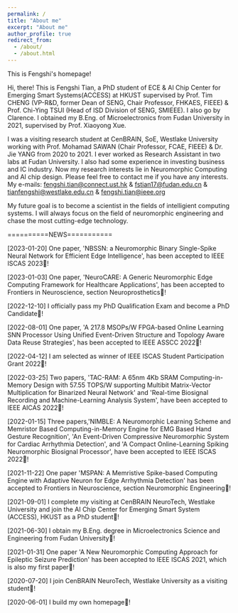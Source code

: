 ```yaml
---
permalink: /
title: "About me"
excerpt: "About me"
author_profile: true
redirect_from: 
  - /about/
  - /about.html
---
```


This is Fengshi's homepage!

Hi, there! This is Fengshi Tian, a PhD student of ECE & AI Chip Center for Emerging Smart Systems(ACCESS) at HKUST supervised by Prof. Tim CHENG (VP-R&D, former Dean of SENG, Chair Professor, FHKAES, FIEEE) & Prof. Chi-Ying TSUI (Head of ISD Division of SENG, SMIEEE). I also go by Clarence. I obtained my B.Eng. of Microelectronics from Fudan University in 2021, supervised by Prof. Xiaoyong Xue. 

I was a visiting research student at CenBRAIN, SoE, Westlake University working with Prof. Mohamad SAWAN (Chair Professor, FCAE, FIEEE) & Dr. Jie YANG from 2020 to 2021. I ever worked as Research Assistant in two labs at Fudan University. I also had some experience in investing business and IC industry. Now my research interests lie in Neuromorphic Computing and AI chip design. Please feel free to contact me if you have any interests. My e-mails: fengshi.tian@connect.ust.hk & fstian17@fudan.edu.cn & tianfengshi@westlake.edu.cn & fengshi.tian@ieee.org

My future goal is to become a scientist in the fields of intelligient computing systems. I will always focus on the field of neuromorphic engineering and chase the most cutting-edge technology. 


==========NEWS===========

[2023-01-20] One paper, 'NBSSN: a Neuromorphic Binary Single-Spike Neural Network for Efficient Edge Intelligence', has been accepted to IEEE ISCAS 2023🎉!

[2023-01-03] One paper, 'NeuroCARE: A Generic Neuromorphic Edge Computing Framework for Healthcare Applications', has been accepted to Frontiers in Neuroscience, section Neuroprosthetics🎉!

[2022-12-10] I officially pass my PhD Qualification Exam and become a PhD Candidate🎉!

[2022-08-01] One paper, 'A 217.8 MSOPs/W FPGA-based Online Learning SNN Processor Using Unified Event-Driven Structure and Topology Aware Data Reuse Strategies', has been accepted to IEEE ASSCC 2022🎉!

[2022-04-12] I am selected as winner of IEEE ISCAS Student Participation Grant 2022🎉!

[2022-03-25] Two papers, 'TAC-RAM: A 65nm 4Kb SRAM Computing-in-Memory Design with 57.55 TOPS/W supporting Multibit Matrix-Vector Multiplication for Binarized Neural Network' and 'Real-time Biosignal Recording and Machine-Learning Analysis System', have been accepted to IEEE AICAS 2022🎉!

[2022-01-15] Three papers,'NIMBLE: A Neuromorphic Learning Scheme and Memristor Based Computing-in-Memory Engine for EMG Based Hand Gesture Recognition', 'An Event-Driven Compressive Neuromorphic System for Cardiac Arrhythmia Detection', and 'A Compact Online-Learning Spiking Neuromorphic Biosignal Processor', have been accepted to IEEE ISCAS 2022🎉!

[2021-11-22] One paper 'MSPAN: A Memristive Spike-based Computing Engine with Adaptive Neuron for Edge Arrhythmia Detection' has been accepted to Frontiers in Neuroscience, section Neuromorphic Engineering🎉!

[2021-09-01] I complete my visiting at CenBRAIN NeuroTech, Westlake University and join the AI Chip Center for Emerging Smart System (ACCESS), HKUST as a PhD student🎉!

[2021-06-30] I obtain my B.Eng. degree in Microelectronics Science and Engineering from Fudan University🎉!

[2021-01-31] One paper 'A New Neuromorphic Computing Approach for Epileptic Seizure Prediction' has been accepted to IEEE ISCAS 2021, which is also my first paper🎉!

[2020-07-20] I join CenBRAIN NeuroTech, Westlake University as a visiting student🎉!

[2020-06-01] I build my own homepage🎉!
